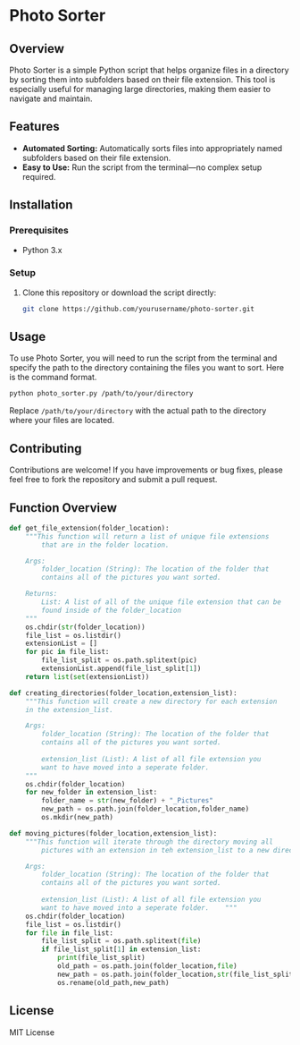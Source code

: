 # Photo Sorter

## Overview
Photo Sorter is a simple Python script that helps organize files in a directory by sorting them into subfolders based on their file extension. This tool is especially useful for managing large directories, making them easier to navigate and maintain.

## Features
- **Automated Sorting:** Automatically sorts files into appropriately named subfolders based on their file extension.
- **Easy to Use:** Run the script from the terminal—no complex setup required.

## Installation

### Prerequisites
- Python 3.x

### Setup
1. Clone this repository or download the script directly:
   ```bash
   git clone https://github.com/yourusername/photo-sorter.git

## Usage
To use Photo Sorter, you will need to run the script from the terminal and specify the path to the directory
containing the files you want to sort. Here is the command format. 

```bash
python photo_sorter.py /path/to/your/directory
```
Replace `/path/to/your/directory` with the actual path to the directory where your files are located.


## Contributing
Contributions are welcome! If you have improvements or bug fixes, please feel free to fork the repository and submit a pull request.

## Function Overview

```python
def get_file_extension(folder_location):
    """This function will return a list of unique file extensions
        that are in the folder location.

    Args:
        folder_location (String): The location of the folder that
        contains all of the pictures you want sorted.

    Returns:
        List: A list of all of the unique file extension that can be
        found inside of the folder_location
    """
    os.chdir(str(folder_location))
    file_list = os.listdir()
    extensionList = []
    for pic in file_list:
        file_list_split = os.path.splitext(pic)
        extensionList.append(file_list_split[1])
    return list(set(extensionList))
```

```python
def creating_directories(folder_location,extension_list):
    """This function will create a new directory for each extension 
    in the extension_list.

    Args:
        folder_location (String): The location of the folder that
        contains all of the pictures you want sorted.
        
        extension_list (List): A list of all file extension you 
        want to have moved into a seperate folder.
    """
    os.chdir(folder_location)
    for new_folder in extension_list:
        folder_name = str(new_folder) + "_Pictures"
        new_path = os.path.join(folder_location,folder_name)
        os.mkdir(new_path)
```

```python
def moving_pictures(folder_location,extension_list):
    """This function will iterate through the directory moving all
        pictures with an extension in teh extension_list to a new directory.

    Args:
        folder_location (String): The location of the folder that
        contains all of the pictures you want sorted.
        
        extension_list (List): A list of all file extension you 
        want to have moved into a seperate folder.    """
    os.chdir(folder_location)
    file_list = os.listdir()
    for file in file_list:
        file_list_split = os.path.splitext(file)
        if file_list_split[1] in extension_list:
            print(file_list_split)
            old_path = os.path.join(folder_location,file)
            new_path = os.path.join(folder_location,str(file_list_split[1]) + "_Pictures\\"+file)
            os.rename(old_path,new_path)
````

## License

MIT License
